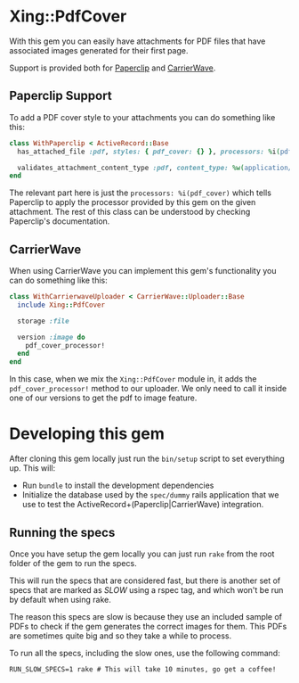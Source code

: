 # Xing::PdfCover

With this gem you can easily have attachments for PDF files that have associated
images generated for their first page.

Support is provided both for [Paperclip](https://github.com/thoughtbot/paperclip)
and [CarrierWave](https://github.com/carrierwaveuploader/carrierwave).

## Paperclip Support

To add a PDF cover style to your attachments you can do something like this:

```Ruby
class WithPaperclip < ActiveRecord::Base
  has_attached_file :pdf, styles: { pdf_cover: {} }, processors: %i(pdf_cover)

  validates_attachment_content_type :pdf, content_type: %w(application/pdf)
end
```

The relevant part here is just the `processors: %i(pdf_cover)` which tells Paperclip
to apply the processor provided by this gem on the given attachment. The rest
of this class can be understood by checking Paperclip's documentation.

## CarrierWave

When using CarrierWave you can implement this gem's functionality
you can do something like this:

```Ruby
class WithCarrierwaveUploader < CarrierWave::Uploader::Base
  include Xing::PdfCover

  storage :file

  version :image do
    pdf_cover_processor!
  end
end
```

In this case, when we mix the `Xing::PdfCover` module in, it adds the `pdf_cover_processor!`
method to our uploader. We only need to call it inside one of our versions to get the
pdf to image feature.

# Developing this gem

After cloning this gem locally just run the `bin/setup` script to set everything
up. This will:

- Run `bundle` to install the development dependencies
- Initialize the database used by the `spec/dummy` rails application that
we use to test the ActiveRecord+(Paperclip|CarrierWave) integration.

## Running the specs

Once you have setup the gem locally you can just run `rake` from the root folder
of the gem to run the specs.

This will run the specs that are considered fast, but there is another set of
specs that are marked as *SLOW* using a rspec tag, and which won't be run by
default when using rake.

The reason this specs are slow is because they use an included sample of PDFs
to check if the gem generates the correct images for them. This PDFs are sometimes
quite big and so they take a while to process.

To run all the specs, including the slow ones, use the following command:

```Shell
RUN_SLOW_SPECS=1 rake # This will take 10 minutes, go get a coffee!
```
